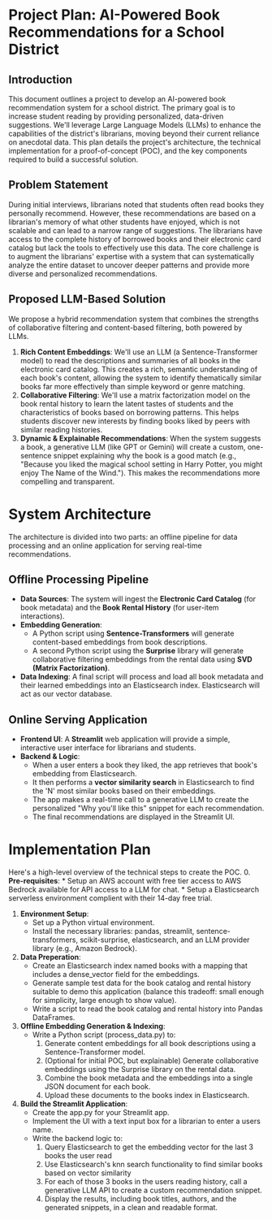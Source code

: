 # Project Plan: AI-Powered Book Recommendations for a School District

## Introduction

This document outlines a project to develop an AI-powered book recommendation system for a school district. The primary goal is to increase student reading by providing personalized, data-driven suggestions. We'll leverage Large Language Models (LLMs) to enhance the capabilities of the district's librarians, moving beyond their current reliance on anecdotal data. This plan details the project's architecture, the technical implementation for a proof-of-concept (POC), and the key components required to build a successful solution.

## Problem Statement

During initial interviews, librarians noted that students often read books they personally recommend. However, these recommendations are based on a librarian's memory of what other students have enjoyed, which is not scalable and can lead to a narrow range of suggestions. The librarians have access to the complete history of borrowed books and their electronic card catalog but lack the tools to effectively use this data. The core challenge is to augment the librarians' expertise with a system that can systematically analyze the entire dataset to uncover deeper patterns and provide more diverse and personalized recommendations.

## Proposed LLM-Based Solution

We propose a hybrid recommendation system that combines the strengths of collaborative filtering and content-based filtering, both powered by LLMs.

1. **Rich Content Embeddings**: We'll use an LLM (a Sentence-Transformer model) to read the descriptions and summaries of all books in the electronic card catalog. This creates a rich, semantic understanding of each book's content, allowing the system to identify thematically similar books far more effectively than simple keyword or genre matching.
2. **Collaborative Filtering**: We'll use a matrix factorization model on the book rental history to learn the latent tastes of students and the characteristics of books based on borrowing patterns. This helps students discover new interests by finding books liked by peers with similar reading histories.
3. **Dynamic & Explainable Recommendations**: When the system suggests a book, a generative LLM (like GPT or Gemini) will create a custom, one-sentence snippet explaining why the book is a good match (e.g., "Because you liked the magical school setting in Harry Potter, you might enjoy The Name of the Wind."). This makes the recommendations more compelling and transparent.

# System Architecture
The architecture is divided into two parts: an offline pipeline for data processing and an online application for serving real-time recommendations.

## Offline Processing Pipeline
* **Data Sources**: The system will ingest the **Electronic Card Catalog** (for book metadata) and the **Book Rental History** (for user-item interactions).
* **Embedding Generation**:
    * A Python script using **Sentence-Transformers** will generate content-based embeddings from book descriptions.
    * A second Python script using the **Surprise** library will generate collaborative filtering embeddings from the rental data using **SVD (Matrix Factorization)**.
* **Data Indexing**: A final script will process and load all book metadata and their learned embeddings into an Elasticsearch index. Elasticsearch will act as our vector database.

## Online Serving Application
* **Frontend UI**: A **Streamlit** web application will provide a simple, interactive user interface for librarians and students.
* **Backend & Logic**:
    * When a user enters a book they liked, the app retrieves that book's embedding from Elasticsearch.
    * It then performs a **vector similarity search** in Elasticsearch to find the 'N' most similar books based on their embeddings.
    * The app makes a real-time call to a generative LLM to create the personalized "Why you'll like this" snippet for each recommendation.
    * The final recommendations are displayed in the Streamlit UI.

# Implementation Plan
Here's a high-level overview of the technical steps to create the POC.
0. **Pre-requisites**:
    * Setup an AWS account with free tier access to AWS Bedrock available for API access to a LLM for chat.
    * Setup a Elasticsearch serverless environment complient with their 14-day free trial.
1. **Environment Setup**:
    * Set up a Python virtual environment.
    * Install the necessary libraries: pandas, streamlit, sentence-transformers, scikit-surprise, elasticsearch, and an LLM provider library (e.g., Amazon Bedrock).
2. **Data Preperation**:
    * Create an Elasticsearch index named books with a mapping that includes a dense_vector field for the embeddings.
    * Generate sample test data for the book catalog and rental history suitable to demo this application (balance this tradeoff: small enough for simplicity, large enough to show value).
    * Write a script to read the book catalog and rental history into Pandas DataFrames.
3. **Offline Embedding Generation & Indexing**:
    * Write a Python script (process_data.py) to:
        1. Generate content embeddings for all book descriptions using a Sentence-Transformer model.
        2. (Optional for initial POC, but explainable) Generate collaborative embeddings using the Surprise library on the rental data.
        3. Combine the book metadata and the embeddings into a single JSON document for each book.
        4. Upload these documents to the books index in Elasticsearch.
4. **Build the Streamlit Application**:
    * Create the app.py for your Streamlit app.
    * Implement the UI with a text input box for a librarian to enter a users name.
    * Write the backend logic to:
        1. Query Elasticsearch to get the embedding vector for the last 3 books the user read
        2. Use Elasticsearch's knn search functionality to find similar books based on vector similarity
        3. For each of those 3 books in the users reading history, call a generative LLM API to create a custom recommendation snippet.
        4. Display the results, including book titles, authors, and the generated snippets, in a clean and readable format.
